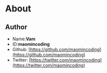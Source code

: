 # About

## Author

- Name:**Vam**
- ID:**maomincoding**
- Github: [https://github.com/maomincoding](https://github.com/maomincoding)
- Twitter: [https://twitter.com/maomincoding](https://twitter.com/maomincoding)
